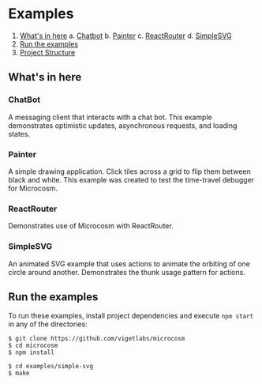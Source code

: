 # Examples

1. [What's in here](whats-in-here)
   a. [Chatbot](chatbot)
   b. [Painter](painter)
   c. [ReactRouter](reactrouter)
   d. [SimpleSVG](simplesvg)
2. [Run the examples](run-the-examples)
3. [Project Structure](project-structure)

## What's in here

### ChatBot

A messaging client that interacts with a chat bot. This example
demonstrates optimistic updates, asynchronous requests, and loading
states.

### Painter

A simple drawing application. Click tiles across a grid to flip them
between black and white. This example was created to test the
time-travel debugger for Microcosm.

### ReactRouter

Demonstrates use of Microcosm with ReactRouter.

### SimpleSVG

An animated SVG example that uses actions to animate the orbiting of
one circle around another. Demonstrates the thunk usage pattern for
actions.


## Run the examples

To run these examples, install project dependencies and execute `npm
start` in any of the directories:

```
$ git clone https://github.com/vigetlabs/microcosm
$ cd microcosm
$ npm install

$ cd examples/simple-svg
$ make
```
